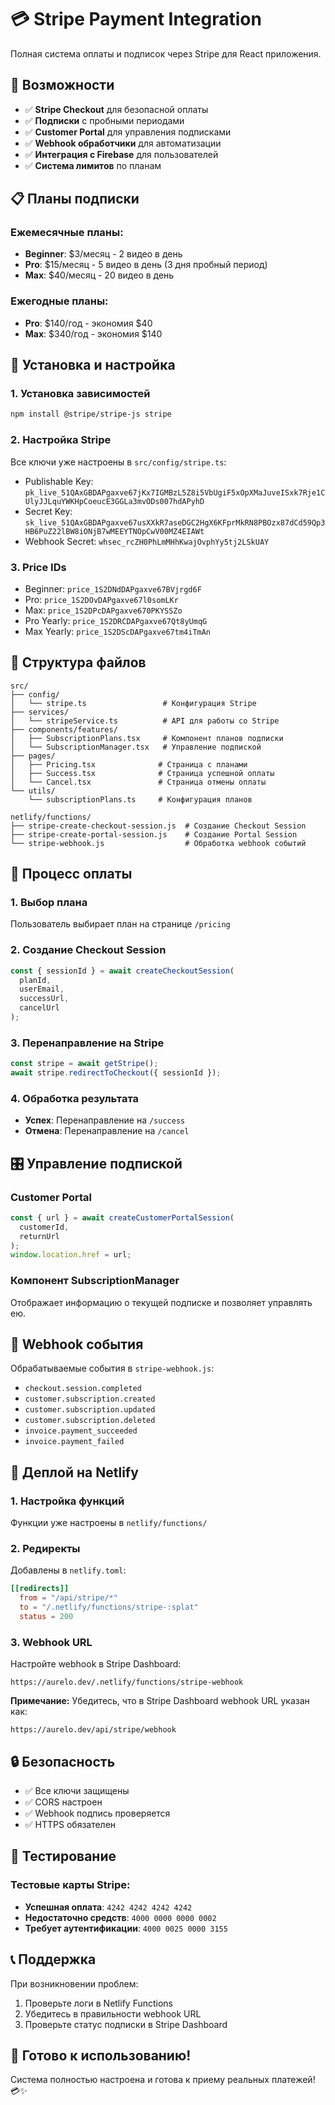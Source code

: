 # 💳 Stripe Payment Integration

Полная система оплаты и подписок через Stripe для React приложения.

## 🚀 Возможности

- ✅ **Stripe Checkout** для безопасной оплаты
- ✅ **Подписки** с пробными периодами
- ✅ **Customer Portal** для управления подписками
- ✅ **Webhook обработчики** для автоматизации
- ✅ **Интеграция с Firebase** для пользователей
- ✅ **Система лимитов** по планам

## 📋 Планы подписки

### Ежемесячные планы:
- **Beginner**: $3/месяц - 2 видео в день
- **Pro**: $15/месяц - 5 видео в день (3 дня пробный период)
- **Max**: $40/месяц - 20 видео в день

### Ежегодные планы:
- **Pro**: $140/год - экономия $40
- **Max**: $340/год - экономия $140

## 🔧 Установка и настройка

### 1. Установка зависимостей
```bash
npm install @stripe/stripe-js stripe
```

### 2. Настройка Stripe
Все ключи уже настроены в `src/config/stripe.ts`:
- Publishable Key: `pk_live_51QAxGBDAPgaxve67jKx7IGMBzL5Z8i5VbUgiF5xOpXMaJuveISxk7Rje1CUlyJJLquYWKHpCoeucE3GGLa3mvODs007hdAPyhD`
- Secret Key: `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`
- Webhook Secret: `whsec_rcZH0PhLmMHhKwajOvphYy5tj2LSkUAY`

### 3. Price IDs
- Beginner: `price_1S2DNdDAPgaxve67BVjrgd6F`
- Pro: `price_1S2DOvDAPgaxve67l0somLKr`
- Max: `price_1S2DPcDAPgaxve670PKYSSZo`
- Pro Yearly: `price_1S2DRCDAPgaxve67Qt8yUmqG`
- Max Yearly: `price_1S2DScDAPgaxve67tm4iTmAn`

## 📁 Структура файлов

```
src/
├── config/
│   └── stripe.ts                 # Конфигурация Stripe
├── services/
│   └── stripeService.ts          # API для работы со Stripe
├── components/features/
│   ├── SubscriptionPlans.tsx     # Компонент планов подписки
│   └── SubscriptionManager.tsx   # Управление подпиской
├── pages/
│   ├── Pricing.tsx              # Страница с планами
│   ├── Success.tsx              # Страница успешной оплаты
│   └── Cancel.tsx               # Страница отмены оплаты
└── utils/
    └── subscriptionPlans.ts     # Конфигурация планов

netlify/functions/
├── stripe-create-checkout-session.js  # Создание Checkout Session
├── stripe-create-portal-session.js    # Создание Portal Session
└── stripe-webhook.js                  # Обработка webhook событий
```

## 🔄 Процесс оплаты

### 1. Выбор плана
Пользователь выбирает план на странице `/pricing`

### 2. Создание Checkout Session
```typescript
const { sessionId } = await createCheckoutSession(
  planId,
  userEmail,
  successUrl,
  cancelUrl
);
```

### 3. Перенаправление на Stripe
```typescript
const stripe = await getStripe();
await stripe.redirectToCheckout({ sessionId });
```

### 4. Обработка результата
- **Успех**: Перенаправление на `/success`
- **Отмена**: Перенаправление на `/cancel`

## 🎛️ Управление подпиской

### Customer Portal
```typescript
const { url } = await createCustomerPortalSession(
  customerId,
  returnUrl
);
window.location.href = url;
```

### Компонент SubscriptionManager
Отображает информацию о текущей подписке и позволяет управлять ею.

## 🔗 Webhook события

Обрабатываемые события в `stripe-webhook.js`:
- `checkout.session.completed`
- `customer.subscription.created`
- `customer.subscription.updated`
- `customer.subscription.deleted`
- `invoice.payment_succeeded`
- `invoice.payment_failed`

## 🚀 Деплой на Netlify

### 1. Настройка функций
Функции уже настроены в `netlify/functions/`

### 2. Редиректы
Добавлены в `netlify.toml`:
```toml
[[redirects]]
  from = "/api/stripe/*"
  to = "/.netlify/functions/stripe-:splat"
  status = 200
```

### 3. Webhook URL
Настройте webhook в Stripe Dashboard:
```
https://aurelo.dev/.netlify/functions/stripe-webhook
```

**Примечание:** Убедитесь, что в Stripe Dashboard webhook URL указан как:
```
https://aurelo.dev/api/stripe/webhook
```

## 🔒 Безопасность

- ✅ Все ключи защищены
- ✅ CORS настроен
- ✅ Webhook подпись проверяется
- ✅ HTTPS обязателен

## 🧪 Тестирование

### Тестовые карты Stripe:
- **Успешная оплата**: `4242 4242 4242 4242`
- **Недостаточно средств**: `4000 0000 0000 0002`
- **Требует аутентификации**: `4000 0025 0000 3155`

## 📞 Поддержка

При возникновении проблем:
1. Проверьте логи в Netlify Functions
2. Убедитесь в правильности webhook URL
3. Проверьте статус подписки в Stripe Dashboard

## 🎉 Готово к использованию!

Система полностью настроена и готова к приему реальных платежей! 💳✨
